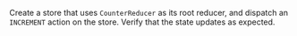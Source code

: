 Create a store that uses `CounterReducer` as its root reducer, and dispatch an `INCREMENT` action on the store. Verify that the state updates as expected.
